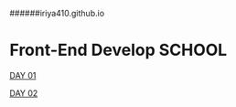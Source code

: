 ######iriya410.github.io

# Front-End Develop SCHOOL

[DAY 01](./DL/DAY01/README.md)

[DAY 02](./DL/DAY02/README.md)
 
